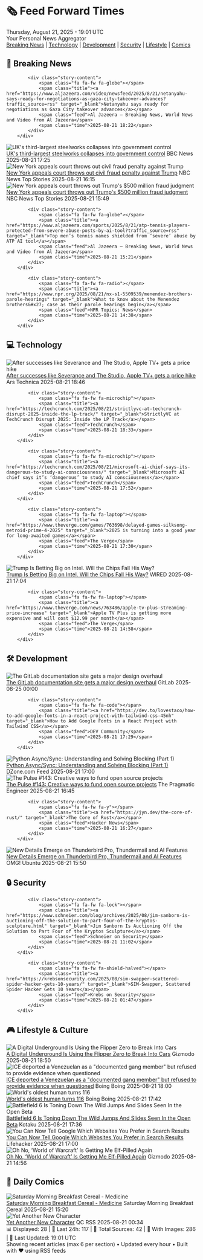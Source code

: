 <!-- Processing 54 RSS feeds at 2025-08-21 19:01:22 UTC -->
<!-- Processing: XKCD -->
<!-- Processing: Garfield -->
<!-- Processing: Dilbert -->
<!-- Processing: Questionable Content -->
<!-- Processing: Girl Genius -->
<!-- Processing: CNN Top Stories -->
<!-- Processing: Al Jazeera Breaking News -->
<!-- Processing: CBC News -->
<!-- Error processing https://rss.cbc.ca/lineup/topstories.xml: The read operation timed out -->
<!-- Processing: Reuters Top News -->
<!-- Processing: Reuters World News -->
<!-- Processing: Associated Press Breaking -->
<!-- Processing: Guardian World News -->
<!-- Processing: TechCrunch -->
<!-- Processing: Ars Technica -->
<!-- Processing: O'Reilly Radar -->
<!-- Processing: Slashdot -->
<!-- Processing: Lobsters Python -->
<!-- Processing: Hacker News -->
<!-- Processing: Phoronix Linux News -->
<!-- Processing: DistroWatch -->
<!-- Processing: Linux.com -->
<!-- Processing: Red Hat Blog -->
<!-- Processing: Ubuntu Blog -->
<!-- Processing: GitLab Blog -->
<!-- Processing: Coding Horror -->
<!-- Processing: Gizmodo -->
<!-- Processing: Kotaku -->
<!-- Processing: Boing Boing -->
<!-- Processing: Krebs on Security -->
<!-- Generated 7 new posts out of 29 feeds processed -->
<div class="newspaper-header">
    <h1 class="newspaper-title">🗞️ Feed Forward Times</h1>
    <div class="newspaper-date">Thursday, August 21, 2025 - 19:01 UTC</div>
    <div class="newspaper-subtitle">Your Personal News Aggregator</div>
</div>

<div class="newspaper-nav">
    <a href="#breaking">Breaking News</a> |
    <a href="#tech">Technology</a> |
    <a href="#dev">Development</a> |
    <a href="#security">Security</a> |
    <a href="#lifestyle">Lifestyle</a> |
    <a href="#webcomics">Comics</a>
</div>

<div class="news-section breaking-news" id="breaking">
<h2 class="section-header">🚨 Breaking News</h2>
<div class="stories-container">
<div class="story">
            
            <div class="story-content">
                <span class="fa fa-fw fa-globe"></span>
                <span class="title"><a href="https://www.aljazeera.com/video/newsfeed/2025/8/21/netanyahu-says-ready-for-negotiations-as-gaza-city-takeover-advances?traffic_source=rss" target="_blank">Netanyahu says ready for negotiations as Gaza City takeover advances</a></span>
                <span class="feed">Al Jazeera – Breaking News, World News and Video from Al Jazeera</span>
                <span class="time">2025-08-21 18:22</span>
            </div>
        </div>
<div class="story">
            <img src="https://ichef.bbci.co.uk/ace/standard/240/cpsprodpb/7dc4/live/c52bce00-7e93-11f0-bb23-61f665394239.jpg" alt="UK&#x27;s third-largest steelworks collapses into government control" class="story-image" loading="lazy" onerror="this.style.display='none'">
            <div class="story-content">
                <span class="fa fa-fw fa-flag"></span>
                <span class="title"><a href="https://www.bbc.com/news/articles/cy0818y4jdlo?at_medium=RSS&at_campaign=rss" target="_blank">UK&#x27;s third-largest steelworks collapses into government control</a></span>
                <span class="feed">BBC News</span>
                <span class="time">2025-08-21 17:25</span>
            </div>
        </div>
<div class="story">
            <img src="https://media-cldnry.s-nbcnews.com/image/upload/t_fit_1500w/mpx/2704722219/2025_08/1755792952482_now_daily_a_haake_trump_civil_toss_250821_1920x1080-782w6b.jpg" alt="New York appeals court throws out civil fraud penalty against Trump" class="story-image" loading="lazy" onerror="this.style.display='none'">
            <div class="story-content">
                <span class="fa fa-fw fa-broadcast-tower"></span>
                <span class="title"><a href="https://www.nbcnews.com/now/video/new-york-appeals-court-throws-out-civil-fraud-penalty-against-trump-245495877783" target="_blank">New York appeals court throws out civil fraud penalty against Trump</a></span>
                <span class="feed">NBC News Top Stories</span>
                <span class="time">2025-08-21 16:15</span>
            </div>
        </div>
<div class="story">
            <img src="https://media-cldnry.s-nbcnews.com/image/upload/t_fit_1500w/rockcms/2025-07/250716-donald-trump-vl-231p-9e7c25.jpg" alt="New York appeals court throws out Trump&#x27;s $500 million fraud judgment" class="story-image" loading="lazy" onerror="this.style.display='none'">
            <div class="story-content">
                <span class="fa fa-fw fa-broadcast-tower"></span>
                <span class="title"><a href="https://www.nbcnews.com/politics/donald-trump/ny-appeals-court-throws-trumps-500-million-fraud-judgment-rcna217340" target="_blank">New York appeals court throws out Trump&#x27;s $500 million fraud judgment</a></span>
                <span class="feed">NBC News Top Stories</span>
                <span class="time">2025-08-21 15:49</span>
            </div>
        </div>
<div class="story">
            
            <div class="story-content">
                <span class="fa fa-fw fa-globe"></span>
                <span class="title"><a href="https://www.aljazeera.com/sports/2025/8/21/atp-tennis-players-protected-from-severe-abuse-posts-by-ai-tool?traffic_source=rss" target="_blank">Top men’s tennis names shielded from ‘severe’ abuse by ATP AI tool</a></span>
                <span class="feed">Al Jazeera – Breaking News, World News and Video from Al Jazeera</span>
                <span class="time">2025-08-21 15:21</span>
            </div>
        </div>
<div class="story">
            
            <div class="story-content">
                <span class="fa fa-fw fa-radio"></span>
                <span class="title"><a href="https://www.npr.org/2025/08/21/nx-s1-5509539/menendez-brothers-parole-hearings" target="_blank">What to know about the Menendez brothers&#x27; case as their parole hearings begin</a></span>
                <span class="feed">NPR Topics: News</span>
                <span class="time">2025-08-21 14:38</span>
            </div>
        </div>
</div>
</div>
<div class="news-section tech-news" id="tech">
<h2 class="section-header">💻 Technology</h2>
<div class="stories-container">
<div class="story">
            <img src="https://cdn.arstechnica.net/wp-content/uploads/2025/03/Severance_020603-scaled-500x500-1742503364.jpg" alt="After successes like Severance and The Studio, Apple TV+ gets a price hike" class="story-image" loading="lazy" onerror="this.style.display='none'">
            <div class="story-content">
                <span class="fa fa-fw fa-cog"></span>
                <span class="title"><a href="https://arstechnica.com/culture/2025/08/after-successes-like-severance-and-the-studio-apple-tv-gets-a-price-hike/" target="_blank">After successes like Severance and The Studio, Apple TV+ gets a price hike</a></span>
                <span class="feed">Ars Technica</span>
                <span class="time">2025-08-21 18:46</span>
            </div>
        </div>
<div class="story">
            
            <div class="story-content">
                <span class="fa fa-fw fa-microchip"></span>
                <span class="title"><a href="https://techcrunch.com/2025/08/21/strictlyvc-at-techcrunch-disrupt-2025-inside-the-lp-track/" target="_blank">StrictlyVC at TechCrunch Disrupt 2025: Inside the LP Track</a></span>
                <span class="feed">TechCrunch</span>
                <span class="time">2025-08-21 18:33</span>
            </div>
        </div>
<div class="story">
            
            <div class="story-content">
                <span class="fa fa-fw fa-microchip"></span>
                <span class="title"><a href="https://techcrunch.com/2025/08/21/microsoft-ai-chief-says-its-dangerous-to-study-ai-consciousness/" target="_blank">Microsoft AI chief says it’s ‘dangerous’ to study AI consciousness</a></span>
                <span class="feed">TechCrunch</span>
                <span class="time">2025-08-21 17:52</span>
            </div>
        </div>
<div class="story">
            
            <div class="story-content">
                <span class="fa fa-fw fa-laptop"></span>
                <span class="title"><a href="https://www.theverge.com/games/763698/delayed-games-silksong-metroid-prime-4-2025" target="_blank">2025 is turning into a good year for long-awaited games</a></span>
                <span class="feed">The Verge</span>
                <span class="time">2025-08-21 17:30</span>
            </div>
        </div>
<div class="story">
            <img src="https://media.wired.com/photos/68a606a88a9eca977793cabc/master/pass/trump-lutnik-chips-biz-2224628756.jpg" alt="Trump Is Betting Big on Intel. Will the Chips Fall His Way?" class="story-image" loading="lazy" onerror="this.style.display='none'">
            <div class="story-content">
                <span class="fa fa-fw fa-bolt"></span>
                <span class="title"><a href="https://www.wired.com/story/golden-shares-tsmc-micron-trump-equity-stake/" target="_blank">Trump Is Betting Big on Intel. Will the Chips Fall His Way?</a></span>
                <span class="feed">WIRED</span>
                <span class="time">2025-08-21 17:04</span>
            </div>
        </div>
<div class="story">
            
            <div class="story-content">
                <span class="fa fa-fw fa-laptop"></span>
                <span class="title"><a href="https://www.theverge.com/news/763486/apple-tv-plus-streaming-price-increase" target="_blank">Apple TV Plus is getting more expensive and will cost $12.99 per month</a></span>
                <span class="feed">The Verge</span>
                <span class="time">2025-08-21 14:58</span>
            </div>
        </div>
</div>
</div>
<div class="news-section dev-news" id="dev">
<h2 class="section-header">🛠️ Development</h2>
<div class="stories-container">
<div class="story">
            <img src="https://res.cloudinary.com/about-gitlab-com/image/upload/v1755617168/gz45eaygeb0nizf1kwyu.png" alt="The GitLab documentation site gets a major design overhaul" class="story-image" loading="lazy" onerror="this.style.display='none'">
            <div class="story-content">
                <span class="fa fa-fw fa-gitlab"></span>
                <span class="title"><a href="https://about.gitlab.com/blog/blog-post-slug/" target="_blank">The GitLab documentation site gets a major design overhaul</a></span>
                <span class="feed">GitLab</span>
                <span class="time">2025-08-25 00:00</span>
            </div>
        </div>
<div class="story">
            
            <div class="story-content">
                <span class="fa fa-fw fa-code"></span>
                <span class="title"><a href="https://dev.to/lovestaco/how-to-add-google-fonts-in-a-react-project-with-tailwind-css-45nh" target="_blank">How to Add Google Fonts in a React Project with Tailwind CSS</a></span>
                <span class="feed">DEV Community</span>
                <span class="time">2025-08-21 17:29</span>
            </div>
        </div>
<div class="story">
            <img src="https://dz2cdn1.dzone.com/thumbnail?fid=18570365&w=600" alt="Python Async/Sync: Understanding and Solving Blocking (Part 1)" class="story-image" loading="lazy" onerror="this.style.display='none'">
            <div class="story-content">
                <span class="fa fa-fw fa-newspaper"></span>
                <span class="title"><a href="https://dzone.com/articles/python-async-vs-sync-blocking" target="_blank">Python Async/Sync: Understanding and Solving Blocking (Part 1)</a></span>
                <span class="feed">DZone.com Feed</span>
                <span class="time">2025-08-21 17:00</span>
            </div>
        </div>
<div class="story">
            <img src="https://substack-post-media.s3.amazonaws.com/public/images/94ef4f49-0609-4aed-b9cf-826cd5e38e92_420x300.png" alt="The Pulse #143: Creative ways to fund open source projects" class="story-image" loading="lazy" onerror="this.style.display='none'">
            <div class="story-content">
                <span class="fa fa-fw fa-wrench"></span>
                <span class="title"><a href="https://newsletter.pragmaticengineer.com/p/the-pulse-143" target="_blank">The Pulse #143: Creative ways to fund open source projects</a></span>
                <span class="feed">The Pragmatic Engineer</span>
                <span class="time">2025-08-21 16:45</span>
            </div>
        </div>
<div class="story">
            
            <div class="story-content">
                <span class="fa fa-fw fa-y"></span>
                <span class="title"><a href="https://jyn.dev/the-core-of-rust/" target="_blank">The Core of Rust</a></span>
                <span class="feed">Hacker News</span>
                <span class="time">2025-08-21 16:27</span>
            </div>
        </div>
<div class="story">
            <img src="https://i0.wp.com/www.omgubuntu.co.uk/wp-content/uploads/2023/07/thunderbird-new-logo.jpg?resize=406%2C232&amp;ssl=1" alt="New Details Emerge on Thunderbird Pro, Thundermail and AI Features" class="story-image" loading="lazy" onerror="this.style.display='none'">
            <div class="story-content">
                <span class="fa fa-fw fa-ubuntu"></span>
                <span class="title"><a href="https://www.omgubuntu.co.uk/2025/08/new-details-on-thunderbird-pro-thundermail-ai-features" target="_blank">New Details Emerge on Thunderbird Pro, Thundermail and AI Features</a></span>
                <span class="feed">OMG! Ubuntu</span>
                <span class="time">2025-08-21 15:50</span>
            </div>
        </div>
</div>
</div>
<div class="news-section security-news" id="security">
<h2 class="section-header">🔒 Security</h2>
<div class="stories-container">
<div class="story">
            
            <div class="story-content">
                <span class="fa fa-fw fa-lock"></span>
                <span class="title"><a href="https://www.schneier.com/blog/archives/2025/08/jim-sanborn-is-auctioning-off-the-solution-to-part-four-of-the-kryptos-sculpture.html" target="_blank">Jim Sanborn Is Auctioning Off the Solution to Part Four of the Kryptos Sculpture</a></span>
                <span class="feed">Schneier on Security</span>
                <span class="time">2025-08-21 11:02</span>
            </div>
        </div>
<div class="story">
            
            <div class="story-content">
                <span class="fa fa-fw fa-shield-halved"></span>
                <span class="title"><a href="https://krebsonsecurity.com/2025/08/sim-swapper-scattered-spider-hacker-gets-10-years/" target="_blank">SIM-Swapper, Scattered Spider Hacker Gets 10 Years</a></span>
                <span class="feed">Krebs on Security</span>
                <span class="time">2025-08-21 01:47</span>
            </div>
        </div>
</div>
</div>
<div class="news-section lifestyle-news" id="lifestyle">
<h2 class="section-header">🎮 Lifestyle & Culture</h2>
<div class="stories-container">
<div class="story">
            <img src="https://gizmodo.com/app/uploads/2024/03/20124bbfd67d9531003470eb3b95b374.jpg" alt="A Digital Underground Is Using the Flipper Zero to Break Into Cars" class="story-image" loading="lazy" onerror="this.style.display='none'">
            <div class="story-content">
                <span class="fa fa-fw fa-computer"></span>
                <span class="title"><a href="https://gizmodo.com/flipper-zero-cars-hacking-2000646318" target="_blank">A Digital Underground Is Using the Flipper Zero to Break Into Cars</a></span>
                <span class="feed">Gizmodo</span>
                <span class="time">2025-08-21 18:50</span>
            </div>
        </div>
<div class="story">
            <img src="https://i0.wp.com/boingboing.net/wp-content/uploads/2023/04/fbi.jpg?fit=1500%2C1000&amp;quality=60&amp;ssl=1" alt="ICE deported a Venezuelan as a &quot;documented gang member&quot; but refused to provide evidence when questioned" class="story-image" loading="lazy" onerror="this.style.display='none'">
            <div class="story-content">
                <span class="fa fa-fw fa-arrow-right"></span>
                <span class="title"><a href="https://boingboing.net/2025/08/21/ice-deported-a-venezuelan-as-a-documented-gang-member-but-refused-to-provide-evidence-when-questioned.html" target="_blank">ICE deported a Venezuelan as a &quot;documented gang member&quot; but refused to provide evidence when questioned</a></span>
                <span class="feed">Boing Boing</span>
                <span class="time">2025-08-21 18:00</span>
            </div>
        </div>
<div class="story">
            <img src="https://i0.wp.com/boingboing.net/wp-content/uploads/2025/08/760f1b60-7dcb-11f0-a34f-318be3fb0481.jpg.webp?fit=561%2C315&amp;quality=55&amp;ssl=1" alt="World&#x27;s oldest human turns 116" class="story-image" loading="lazy" onerror="this.style.display='none'">
            <div class="story-content">
                <span class="fa fa-fw fa-arrow-right"></span>
                <span class="title"><a href="https://boingboing.net/2025/08/21/worlds-oldest-human-turns-116.html" target="_blank">World&#x27;s oldest human turns 116</a></span>
                <span class="feed">Boing Boing</span>
                <span class="time">2025-08-21 17:42</span>
            </div>
        </div>
<div class="story">
            <img src="https://kotaku.com/app/uploads/2025/07/7e5ac75492678221c0f05f90c1a22a67.jpg" alt="Battlefield 6 Is Toning Down The Wild Jumps And Slides Seen In the Open Beta" class="story-image" loading="lazy" onerror="this.style.display='none'">
            <div class="story-content">
                <span class="fa fa-fw fa-gamepad"></span>
                <span class="title"><a href="https://kotaku.com/battlefield-6-ttk-shotgun-jumping-sliding-nerf-changes-open-beta-ea-patch-notes-2000619184" target="_blank">Battlefield 6 Is Toning Down The Wild Jumps And Slides Seen In the Open Beta</a></span>
                <span class="feed">Kotaku</span>
                <span class="time">2025-08-21 17:36</span>
            </div>
        </div>
<div class="story">
            <img src="https://lifehacker.com/imagery/articles/01K2F879J488AW9FAWWY3NFCZS/hero-image.jpg" alt="You Can Now Tell Google Which Websites You Prefer in Search Results" class="story-image" loading="lazy" onerror="this.style.display='none'">
            <div class="story-content">
                <span class="fa fa-fw fa-life-ring"></span>
                <span class="title"><a href="https://lifehacker.com/tech/you-can-now-tell-google-which-websites-you-prefer-search-results?utm_medium=RSS" target="_blank">You Can Now Tell Google Which Websites You Prefer in Search Results</a></span>
                <span class="feed">Lifehacker</span>
                <span class="time">2025-08-21 17:00</span>
            </div>
        </div>
<div class="story">
            <img src="https://gizmodo.com/app/uploads/2025/08/world-of-warcraft-midnight-lorthemar-liadrin.jpg" alt="Oh No, ‘World of Warcraft’ Is Getting Me Elf-Pilled Again" class="story-image" loading="lazy" onerror="this.style.display='none'">
            <div class="story-content">
                <span class="fa fa-fw fa-computer"></span>
                <span class="title"><a href="https://gizmodo.com/world-of-warcraft-midnight-blood-elves-silvermoon-update-2000645787" target="_blank">Oh No, ‘World of Warcraft’ Is Getting Me Elf-Pilled Again</a></span>
                <span class="feed">Gizmodo</span>
                <span class="time">2025-08-21 14:56</span>
            </div>
        </div>
</div>
</div>
<div class="news-section webcomics-section" id="webcomics">
<h2 class="section-header">🎨 Daily Comics</h2>
<div class="stories-container">
<div class="story">
            <img src="https://www.smbc-comics.com/comics/1755560940-20250821.png" alt="Saturday Morning Breakfast Cereal - Medicine" class="story-image" loading="lazy" onerror="this.style.display='none'">
            <div class="story-content">
                <span class="fa fa-fw fa-smile"></span>
                <span class="title"><a href="https://www.smbc-comics.com/comic/medicine" target="_blank">Saturday Morning Breakfast Cereal - Medicine</a></span>
                <span class="feed">Saturday Morning Breakfast Cereal</span>
                <span class="time">2025-08-21 15:20</span>
            </div>
        </div>
<div class="story">
            <img src="http://www.questionablecontent.net/comics/5640.png" alt="Yet Another New Character" class="story-image" loading="lazy" onerror="this.style.display='none'">
            <div class="story-content">
                <span class="fa fa-fw fa-music"></span>
                <span class="title"><a href="http://questionablecontent.net/view.php?comic=5640" target="_blank">Yet Another New Character</a></span>
                <span class="feed">QC RSS</span>
                <span class="time">2025-08-21 00:34</span>
            </div>
        </div>
</div>
</div>

<div class="newspaper-footer">
    <div class="stats">
        📊 Displayed: 28 | 📅 Last 24h: 117 | 📡 Total Sources: 42 | 📸 With Images: 286 |
        🔄 Last Updated: 19:01 UTC
    </div>
    <div class="footer-note">
        Showing recent articles (max 6 per section) • Updated every hour • Built with ❤️ using RSS feeds
    </div>
</div>
